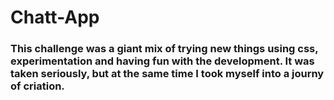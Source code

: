 # Chatt-App

### This challenge was a giant mix of trying new things using css, experimentation and having fun with the development. It was taken seriously, but at  the same time I took myself into a journy of criation.
